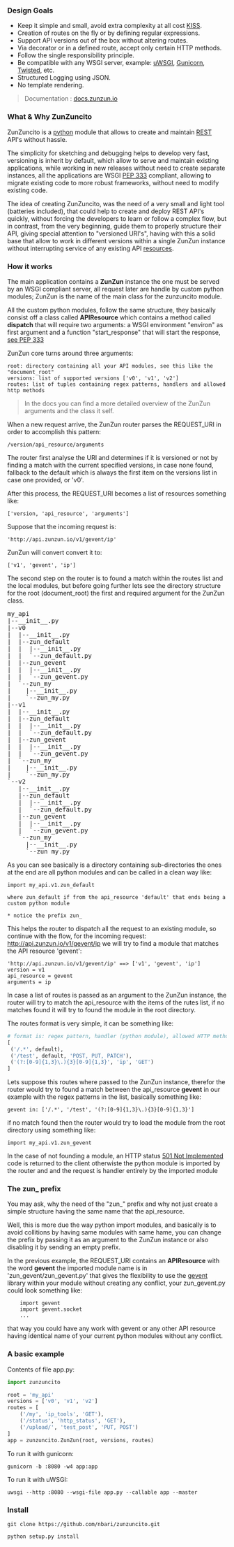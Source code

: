 ### Design Goals
* Keep it simple and small, avoid extra complexity at all cost [KISS](http://en.wikipedia.org/wiki/KISS_principle).
* Creation of routes on the fly or by defining regular expressions.
* Support API versions out of the box without altering routes.
* Via decorator or in a defined route, accept only certain HTTP methods.
* Follow the single responsibility principle.
* Be compatible with any WSGI server, example: [uWSGI](http://uwsgi-docs.readthedocs.org/en/latest/), [Gunicorn](http://gunicorn.org/), [Twisted](http://twistedmatrix.com/), etc.
* Structured Logging using JSON.
* No template rendering.

> Documentation : [docs.zunzun.io](http://docs.zunzun.io)

### What & Why ZunZuncito
ZunZuncito is a [python](http://python.org/) module that allows to create and maintain [REST](http://en.wikipedia.org/wiki/REST) API's without hassle.

The simplicity for sketching and debugging helps to develop very fast, versioning is inherit by default, which allow to serve and maintain existing applications, while working in new releases without need to create separate instances, all the applications are WSGI [PEP 333](http://www.python.org/dev/peps/pep-0333/) compliant, allowing to migrate existing code to more robust frameworks, without need to modify existing code.

The idea of creating ZunZuncito, was the need of a very small and light tool (batteries included), that could help to create and deploy REST API's quickly, without forcing the developers to learn or follow a complex flow, but in contrast, from the very beginning, guide them to properly structure their API, giving special attention to "versioned URI's", having with this a solid base that allow to work in different versions within a single ZunZun instance without interrupting service of any existing API [resources](http://en.wikipedia.org/wiki/Web_resource).


### How it works

The main application contains a **ZunZun** instance the one must be served by an WSGI compliant server, all request later are handle by custom python modules; ZunZun is the name of the main class for the zunzuncito module.

All the custom python modules, follow the same structure, they basically consist off a class called **APIResource** which contains a method called **dispatch** that will require two arguments: a WSGI environment "environ" as first argument and a function "start_response" that will start the response, [see PEP 333](http://www.python.org/dev/peps/pep-0333/)

ZunZun core turns around three arguments:

    root: directory containing all your API modules, see this like the "document_root"
    versions: list of supported versions ['v0', 'v1', 'v2']
    routes: list of tuples containing regex patterns, handlers and allowed http methods

> In the docs you can find a more detailed overview of the ZunZun arguments and the class it self.

When a new request arrive, the ZunZun router parses the REQUEST_URI in order to accomplish this pattern:

    /version/api_resource/arguments

The router first analyse the URI and determines if it is versioned or not by finding a match with the current specified versions, in case none found, fallback to the default which is always the first item on the versions list in case one provided, or 'v0'.

After this process, the REQUEST_URI becomes a list of resources something like:

    ['version, 'api_resource', 'arguments']

Suppose that the incoming request is:

    'http://api.zunzun.io/v1/gevent/ip'

ZunZun will convert convert it to:

    ['v1', 'gevent', 'ip']

The second step on the router is to found a match within the routes list and the local modules, but before going further lets see the directory structure for the root (document_root) the first and required argument for the ZunZun class.

<pre>
my_api
|--__init__.py
|--v0
|  |--__init__.py
|  |--zun_default
|  |  |--__init__.py
|  |  `--zun_default.py
|  |--zun_gevent
|  |  |--__init__.py
|  |  `--zun_gevent.py
|  `--zun_my
|    |--__init__.py
|    `--zun_my.py
|--v1
|  |--__init__.py
|  |--zun_default
|  |  |--__init__.py
|  |  `--zun_default.py
|  |--zun_gevent
|  |  |--__init__.py
|  |  `--zun_gevent.py
|  `--zun_my
|    |--__init__.py
|    `--zun_my.py
`--v2
   |--__init__.py
   |--zun_default
   |  |--__init__.py
   |  `--zun_default.py
   |--zun_gevent
   |  |--__init__.py
   |  `--zun_gevent.py
   `--zun_my
     |--__init__.py
     `--zun_my.py
</pre>

As you can see basically is a directory containing sub-directories the ones at the end are all python modules and can be called in a clean way like:

    import my_api.v1.zun_default

    where zun_default if from the api_resource 'default' that ends being a custom python module

    * notice the prefix zun_

This helps the router to dispatch all the request to an existing module, so continue with the flow, for the incoming request: http://api.zunzun.io/v1/gevent/ip we will try to find a module that matches the API resource 'gevent':


    'http://api.zunzun.io/v1/gevent/ip' ==> ['v1', 'gevent', 'ip']
    version = v1
    api_resource = gevent
    arguments = ip

In case a list of routes is passed as an argument to the ZunZun instance, the router will try to match the api_resource with the items of the rutes list, if no matches found it will try to found the module in the root directory.

The routes format is very simple, it can be something like:

```python
# format is: regex pattern, handler (python module), allowed HTTP methods (defaults to ALL)
[
 ('/.*', default),
 ('/test', default, 'POST, PUT, PATCH'),
 ('(?:[0-9]{1,3}\.){3}[0-9]{1,3}', 'ip', 'GET')
]
```

Lets suppose this routes where passed to the ZunZun instance, therefor the router would try to found a match between the api_resource **gevent** in our example with the regex patterns in the list, basically something like:

    gevent in: ['/.*', '/test', '(?:[0-9]{1,3}\.){3}[0-9]{1,3}']

if no match found then the router would try to load the module from the root directory using something like:

    import my_api.v1.zun_gevent

In the case of not founding a module, an HTTP status [501 Not Implemented](http://www.w3.org/Protocols/rfc2616/rfc2616-sec10.html) code is returned to the client otherwiste the python module is imported by the router and and the request is handler entirely by the imported module


### The zun_ prefix

You may ask, why the need of the "zun_" prefix and why not just create a simple structure having the same name that the api_resource.

Well, this is more due the way python import modules, and basically is to avoid collitions by having same modules with same hame,  you can change the prefix by passing it as an argument to the ZunZun instance or also disabling it by sending an empty prefix.

In the previous example, the REQUEST_URI contains an **APIResource** with the word **gevent** the imported module name is in 'zun_gevent/zun_gevent.py' that gives the flexibility to use the [gevent](http://www.gevent.org/) library within your module without creating any conflict, your zun_gevent.py could look something like:

        import gevent
        import gevent.socket
        ...

that way you could have any work with gevent or any other API resource having identical name of your current python modules without any conflict.


### A basic example

Contents of file app.py:

```python
import zunzuncito

root = 'my_api'
versions = ['v0', 'v1', 'v2']
routes = [
    ('/my', 'ip_tools', 'GET'),
    ('/status', 'http_status', 'GET'),
    ('/upload/', 'test_post', 'PUT, POST')
]
app = zunzuncito.ZunZun(root, versions, routes)
```


To run it with gunicorn:

    gunicorn -b :8080 -w4 app:app

To run it with uWSGI:

    uwsgi --http :8080 --wsgi-file app.py --callable app --master


### Install

    git clone https://github.com/nbari/zunzuncito.git

    python setup.py install
